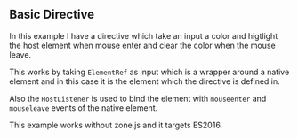 ## Basic Directive
In this example I have a directive which take an input a color and higtlight the host element when mouse enter and clear the color when the mouse leave.

This works by taking `ElementRef` as input which is a wrapper around a native element and in this case it is the element which the directive is defined in.

Also the `HostListener` is used to bind the element with `mouseenter` and `mouseleave` events of the native element.

This example works without zone.js and it targets ES2016.
